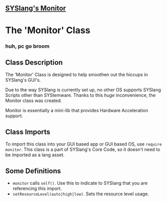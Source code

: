 ## [SYSlang's Monitor](https://docs.pipewarp.co.uk/SYSlang/)

# The 'Monitor' Class
### huh, pc go broom

## Class Description
The 'Monitor' Class is designed to help smoothen out the hiccups in SYSlang's GUI's.

Due to the way SYSlang is currently set up, no other OS supports SYSlang Scripts other than SYStemware. Thanks to this _huge_ inconvenience, the Monitor class was created.

Monitor is essentially a mini-lib that provides Hardware Acceleration support.

## Class Imports
To import this class into your GUI based app or GUI based OS, use `require monitor`. This class is a part of SYSlang's Core Code, so it doesn't need to be imported as a lang asset.

## Some Definitions
- `monitor` calls `self()`. Use this to indicate to SYSlang that you are referencing this import.
- `setResourceLevel(auto|high|low)`. Sets the resource level usage.